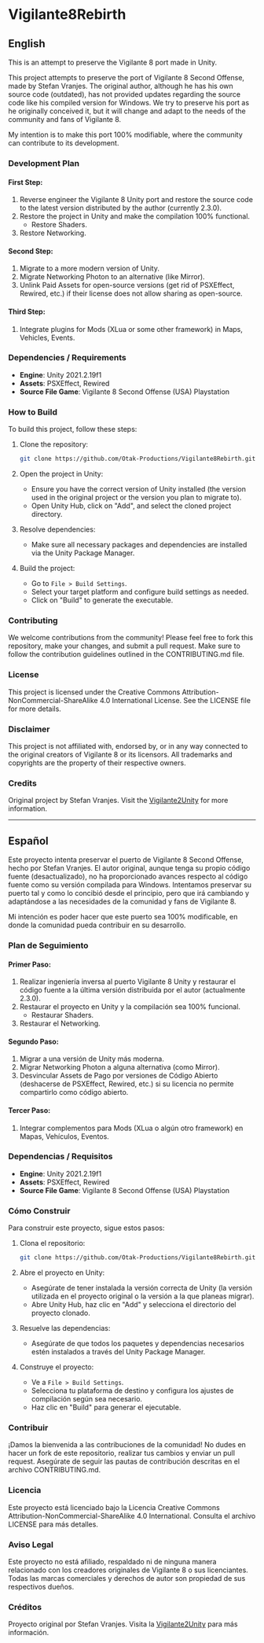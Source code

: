 # Vigilante8Rebirth

## English

This is an attempt to preserve the Vigilante 8 port made in Unity.

This project attempts to preserve the port of Vigilante 8 Second Offense, made by Stefan Vranjes. The original author, although he has his own source code (outdated), has not provided updates regarding the source code like his compiled version for Windows. We try to preserve his port as he originally conceived it, but it will change and adapt to the needs of the community and fans of Vigilante 8.

My intention is to make this port 100% modifiable, where the community can contribute to its development.

### Development Plan

#### First Step:
1. Reverse engineer the Vigilante 8 Unity port and restore the source code to the latest version distributed by the author (currently 2.3.0).
2. Restore the project in Unity and make the compilation 100% functional.
   - Restore Shaders.
3. Restore Networking.

#### Second Step:
1. Migrate to a more modern version of Unity.
2. Migrate Networking Photon to an alternative (like Mirror).
3. Unlink Paid Assets for open-source versions (get rid of PSXEffect, Rewired, etc.) if their license does not allow sharing as open-source.

#### Third Step:
1. Integrate plugins for Mods (XLua or some other framework) in Maps, Vehicles, Events.

### Dependencies / Requirements

- **Engine**: Unity 2021.2.19f1
- **Assets**: PSXEffect, Rewired
- **Source File Game**: Vigilante 8 Second Offense (USA) Playstation

### How to Build

To build this project, follow these steps:

1. Clone the repository:
    ```sh
    git clone https://github.com/Otak-Productions/Vigilante8Rebirth.git
    ```

2. Open the project in Unity:
    - Ensure you have the correct version of Unity installed (the version used in the original project or the version you plan to migrate to).
    - Open Unity Hub, click on "Add", and select the cloned project directory.

3. Resolve dependencies:
    - Make sure all necessary packages and dependencies are installed via the Unity Package Manager.

4. Build the project:
    - Go to `File > Build Settings`.
    - Select your target platform and configure build settings as needed.
    - Click on "Build" to generate the executable.

### Contributing

We welcome contributions from the community! Please feel free to fork this repository, make your changes, and submit a pull request. Make sure to follow the contribution guidelines outlined in the CONTRIBUTING.md file.

### License

This project is licensed under the Creative Commons Attribution-NonCommercial-ShareAlike 4.0 International License. See the LICENSE file for more details.

### Disclaimer

This project is not affiliated with, endorsed by, or in any way connected to the original creators of Vigilante 8 or its licensors. All trademarks and copyrights are the property of their respective owners.

### Credits

Original project by Stefan Vranjes. Visit the [Vigilante2Unity](https://github.com/stefanvranjes/Vigilante2Unity) for more information.

---

## Español

Este proyecto intenta preservar el puerto de Vigilante 8 Second Offense, hecho por Stefan Vranjes. El autor original, aunque tenga su propio código fuente (desactualizado), no ha proporcionado avances respecto al código fuente como su versión compilada para Windows. Intentamos preservar su puerto tal y como lo concibió desde el principio, pero que irá cambiando y adaptándose a las necesidades de la comunidad y fans de Vigilante 8.

Mi intención es poder hacer que este puerto sea 100% modificable, en donde la comunidad pueda contribuir en su desarrollo.

### Plan de Seguimiento

#### Primer Paso:
1. Realizar ingeniería inversa al puerto Vigilante 8 Unity y restaurar el código fuente a la última versión distribuida por el autor (actualmente 2.3.0).
2. Restaurar el proyecto en Unity y la compilación sea 100% funcional.
   - Restaurar Shaders.
3. Restaurar el Networking.

#### Segundo Paso:
1. Migrar a una versión de Unity más moderna.
2. Migrar Networking Photon a alguna alternativa (como Mirror).
3. Desvincular Assets de Pago por versiones de Código Abierto (deshacerse de PSXEffect, Rewired, etc.) si su licencia no permite compartirlo como código abierto.

#### Tercer Paso:
1. Integrar complementos para Mods (XLua o algún otro framework) en Mapas, Vehículos, Eventos.

### Dependencias / Requisitos

- **Engine**: Unity 2021.2.19f1
- **Assets**: PSXEffect, Rewired
- **Source File Game**: Vigilante 8 Second Offense (USA) Playstation

### Cómo Construir

Para construir este proyecto, sigue estos pasos:

1. Clona el repositorio:
    ```sh
    git clone https://github.com/Otak-Productions/Vigilante8Rebirth.git
    ```

2. Abre el proyecto en Unity:
    - Asegúrate de tener instalada la versión correcta de Unity (la versión utilizada en el proyecto original o la versión a la que planeas migrar).
    - Abre Unity Hub, haz clic en "Add" y selecciona el directorio del proyecto clonado.

3. Resuelve las dependencias:
    - Asegúrate de que todos los paquetes y dependencias necesarios estén instalados a través del Unity Package Manager.

4. Construye el proyecto:
    - Ve a `File > Build Settings`.
    - Selecciona tu plataforma de destino y configura los ajustes de compilación según sea necesario.
    - Haz clic en "Build" para generar el ejecutable.

### Contribuir

¡Damos la bienvenida a las contribuciones de la comunidad! No dudes en hacer un fork de este repositorio, realizar tus cambios y enviar un pull request. Asegúrate de seguir las pautas de contribución descritas en el archivo CONTRIBUTING.md.

### Licencia

Este proyecto está licenciado bajo la Licencia Creative Commons Attribution-NonCommercial-ShareAlike 4.0 International. Consulta el archivo LICENSE para más detalles.

### Aviso Legal

Este proyecto no está afiliado, respaldado ni de ninguna manera relacionado con los creadores originales de Vigilante 8 o sus licenciantes. Todas las marcas comerciales y derechos de autor son propiedad de sus respectivos dueños.

### Créditos

Proyecto original por Stefan Vranjes. Visita la [Vigilante2Unity](https://github.com/stefanvranjes/Vigilante2Unity) para más información.